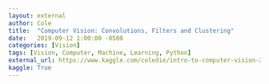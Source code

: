 ```yaml
---
layout: external
author: Cole
title:  "Computer Vision: Convolutions, Filters and Clustering"
date:   2019-09-12 1:00:00 -0500
categories: [Vision]
tags: [Vision, Computer, Machine, Learning, Python]
external_url: https://www.kaggle.com/coledie/intro-to-computer-vision-2
kaggle: True
---
```

